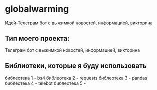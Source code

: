 # globalwarming
Идей-Телеграм бот с выжимкой новостей, информацией, викторина
## Тип моего проекта:
Телеграм бот с выжимкой новостей, информацией, викторина
## Библиотеки, которые я буду использовать
библеотека 1 - bs4
библеотека 2 - requests
библеотека 3 - pandas
библеотека 4 - telebot
библеотека 5 -
